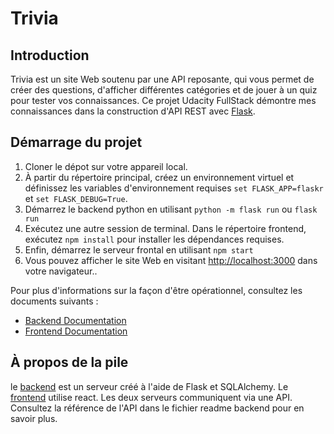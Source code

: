 # Trivia

## Introduction

Trivia est un site Web soutenu par une API reposante, qui vous permet de créer des questions, d'afficher différentes catégories et de jouer à un quiz pour tester vos connaissances. Ce projet Udacity FullStack démontre mes connaissances dans la construction d'API REST avec [Flask](https://palletsprojects.com/p/flask/).

## Démarrage du projet
1. Cloner le dépot sur votre appareil local.
2. À partir du répertoire principal, créez un environnement virtuel et définissez les variables d'environnement requises `set FLASK_APP=flaskr` et `set FLASK_DEBUG=True`.
3. Démarrez le backend python en utilisant `python -m flask run` ou `flask run`
4. Exécutez une autre session de terminal. Dans le répertoire frontend, exécutez `npm install` pour installer les dépendances requises.
5. Enfin, démarrez le serveur frontal en utilisant `npm start`
6. Vous pouvez afficher le site Web en visitant [http://localhost:3000](http://localhost:3000) dans votre navigateur..

Pour plus d'informations sur la façon d'être opérationnel, consultez les documents suivants :
- [Backend Documentation](backend/README.md)
- [Frontend Documentation](frontend/README.md)

## À propos de la pile

le [backend](backend/) est un serveur créé à l'aide de Flask et SQLAlchemy.
Le [frontend](frontend/) utilise react. Les deux serveurs communiquent via une API. Consultez la référence de l'API dans le fichier readme backend pour en savoir plus.